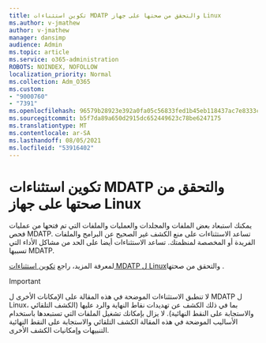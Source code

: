 ```yaml
---
title: تكوين استثناءات MDATP والتحقق من صحتها على جهاز Linux
ms.author: v-jmathew
author: v-jmathew
manager: dansimp
audience: Admin
ms.topic: article
ms.service: o365-administration
ROBOTS: NOINDEX, NOFOLLOW
localization_priority: Normal
ms.collection: Adm_O365
ms.custom:
- "9000760"
- "7391"
ms.openlocfilehash: 96579b28923e392a0fa05c56833fed1b45eb118437ac7e8333c610ed69126f8e
ms.sourcegitcommit: b5f7da89a650d2915dc652449623c78be6247175
ms.translationtype: MT
ms.contentlocale: ar-SA
ms.lasthandoff: 08/05/2021
ms.locfileid: "53916402"
---
```

# <a name="configure-and-validate-exclusions-for-mdatp-on-a-linux-machine"></a>تكوين استثناءات MDATP والتحقق من صحتها على جهاز Linux

يمكنك استبعاد بعض الملفات والمجلدات والعمليات والملفات التي تم فتحها من عمليات فحص MDATP. تساعد الاستثناءات على منع الكشف غير الصحيح عن البرامج والملفات الفريدة أو المخصصة لمنظمتك. تساعد الاستثناءات أيضا على الحد من مشاكل الأداء التي تسببها MDATP.

لمعرفة المزيد، راجع [تكوين استثناءات MDATP ل Linux](https://go.microsoft.com/fwlink/?linkid=2144517)والتحقق من صحتها .

> [!IMPORTANT]
> لا تنطبق الاستثناءات الموضحة في هذه المقالة على الإمكانات الأخرى ل MDATP ل Linux، بما في ذلك الكشف عن تهديدات نقاط النهاية والرد عليها (الكشف التلقائي والاستجابة على النقط النهائية). لا يزال بإمكانك تشغيل الملفات التي تستبعدها باستخدام الأساليب الموضحة في هذه المقالة الكشف التلقائي والاستجابة على النقط النهائية التنبيهات وإمكانيات الكشف الأخرى.
